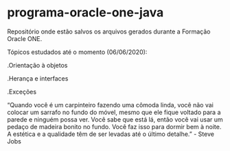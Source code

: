 # programa-oracle-one-java
Repositório onde estão salvos os arquivos gerados durante a Formação Oracle ONE.

Tópicos estudados até o momento (06/06/2020):

.Orientação à objetos

.Herança e interfaces

.Exceções

“Quando você é um carpinteiro fazendo uma cômoda linda, você não vai colocar um sarrafo no fundo do móvel, mesmo que ele fique voltado para a parede e ninguém possa ver. Você sabe que está lá, então você vai usar um pedaço de madeira bonito no fundo. Você faz isso para dormir bem à noite. A estética e a qualidade têm de ser levadas até o último detalhe.” - Steve Jobs
